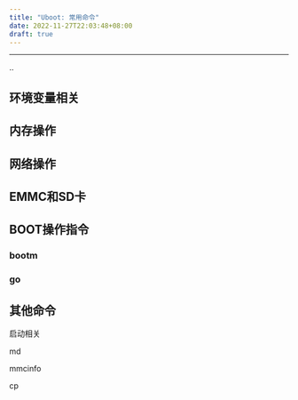 ```yaml
---
title: "Uboot: 常用命令"
date: 2022-11-27T22:03:48+08:00
draft: true
---
```


--------------------------------------









..



## 环境变量相关



## 内存操作



## 网络操作



## EMMC和SD卡



## BOOT操作指令

### bootm

### go





## 其他命令





启动相关









md



mmcinfo



cp












